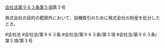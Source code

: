 [会社法第９６３条第５項](会社法＿＿＿＿第９６３条第５項)第３号

株式会社の目的の範囲外において、投機取引のために株式会社の財産を処分したとき。


#会社法
#会社法/第９６３条
#会社法/第９６３条/第５項
#会社法/第９６３条/第５項/第３号
